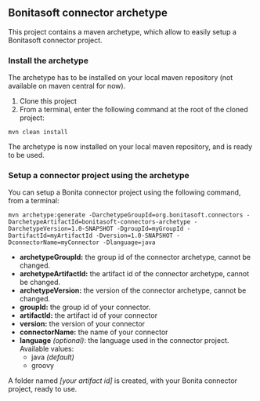 ## Bonitasoft connector archetype

This project contains a maven archetype, which allow to easily setup a Bonitasoft connector project. 

### Install the archetype
The archetype has to be installed on your local maven repository (not available on maven central for now).

 1. Clone this project
 2. From a terminal, enter the following command at the root of the cloned project: 
```
mvn clean install
```

The archetype is now installed on your local maven repository, and is ready to be used.

### Setup a connector project using the archetype 

 You can setup a Bonita connector project using the following command, from a terminal: 
```
mvn archetype:generate -DarchetypeGroupId=org.bonitasoft.connectors -DarchetypeArtifactId=bonitasoft-connectors-archetype -DarchetypeVersion=1.0-SNAPSHOT -DgroupId=myGroupId -DartifactId=myArtifactId -Dversion=1.0-SNAPSHOT -DconnectorName=myConnector -Dlanguage=java
```

 - **archetypeGroupId:** the group id of the connector archetype, cannot be changed.
 - **archetypeArtifactId:** the artifact id of the connector archetype, cannot be changed.
 - **archetypeVersion:** the version of the connector archetype, cannot be changed.
 - **groupId:** the group id of your connector.
 - **artifactId:** the artifact id of your connector
 - **version:** the version of your connector
 - **connectorName:** the name of your connector
 - **language** _(optional)_: the language used in the connector project. Available values: 
	 -  java _(default)_
	 - groovy

A folder named _[your artifact id]_ is created, with your Bonita connector project, ready to use.
